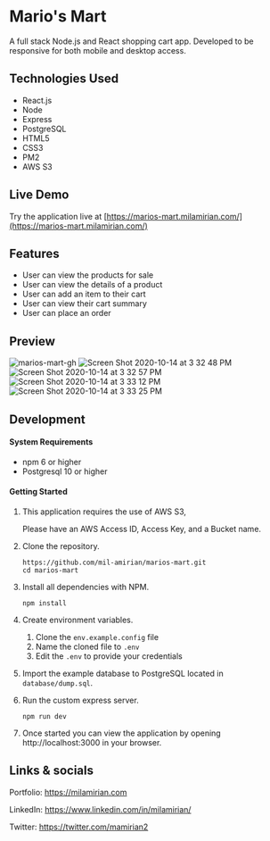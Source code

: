 # Mario's Mart

A full stack Node.js and React shopping cart app. Developed to be responsive for both mobile and desktop access.

## Technologies Used

- React.js
- Node
- Express
- PostgreSQL
- HTML5
- CSS3
- PM2
- AWS S3

## Live Demo

Try the application live at [https://marios-mart.milamirian.com/](https://marios-mart.milamirian.com/)

## Features

- User can view the products for sale
- User can view the details of a product
- User can add an item to their cart
- User can view their cart summary
- User can place an order

## Preview

![marios-mart-gh](https://user-images.githubusercontent.com/62856013/96052554-aa1b4680-0e32-11eb-861c-56f072f4db6a.png)
![Screen Shot 2020-10-14 at 3 32 48 PM](https://user-images.githubusercontent.com/62856013/96052562-ac7da080-0e32-11eb-99c3-879198fe3733.png)
![Screen Shot 2020-10-14 at 3 32 57 PM](https://user-images.githubusercontent.com/62856013/96052567-af789100-0e32-11eb-92cf-519c8abdcbf3.png)
![Screen Shot 2020-10-14 at 3 33 12 PM](https://user-images.githubusercontent.com/62856013/96052572-b1daeb00-0e32-11eb-8c37-13d4d0868921.png)
![Screen Shot 2020-10-14 at 3 33 25 PM](https://user-images.githubusercontent.com/62856013/96052577-b56e7200-0e32-11eb-9781-feec09287492.png)


## Development

#### System Requirements

- npm 6 or higher
- Postgresql 10 or higher

#### Getting Started

1. This application requires the use of AWS S3, 
   
   Please have an AWS Access ID, Access Key, and a Bucket name.

2. Clone the repository.

    ```shell
    https://github.com/mil-amirian/marios-mart.git
    cd marios-mart
    ```

3. Install all dependencies with NPM.

    ```shell
    npm install
    ```

4. Create environment variables.

    1. Clone the `env.example.config` file
    1. Name the cloned file to `.env`
    1. Edit the `.env` to provide your credentials

5. Import the example database to PostgreSQL located in `database/dump.sql`.


6. Run the custom express server.

    ```shell
    npm run dev
    ```

7. Once started you can view the application by opening http://localhost:3000 in your browser.

## Links & socials

Portfolio: https://milamirian.com

LinkedIn: https://www.linkedin.com/in/milamirian/

Twitter: https://twitter.com/mamirian2
